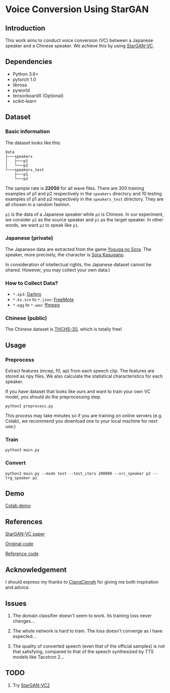 # Voice Conversion Using StarGAN

## Introduction

This work aims to conduct voice conversion (VC) between a Japanese speaker and a Chinese speaker. We achieve this by using [StarGAN-VC](https://arxiv.org/abs/1806.02169).

## Dependencies

- Python 3.6+
- pytorch 1.0
- librosa
- pyworld
- tensorboardX (Optional)
- scikit-learn


## Dataset

### Basic Information

The dataset looks like this:

```
data
├───speakers
│   ├───p1
│   └───p2
└───speakers_test
    ├───p1
    └───p2
```

The sample rate is **22050** for all wave files. There are 300 training examples of p1 and p2 respectively in the `speakers` directory and 10 testing examples of p1 and p2 respectively in the `speakers_test` directory. They are all chosen in a random fashion.

`p1` is the data of a Japanese speaker while `p2`  is Chinese. In our experiment, we consider `p2` as the source speaker and `p1` as the target speaker. In other words, we want `p2` to speak like `p1`.



### Japanese (private)

The Japanese data are extracted from the game [Yosuga no Sora](https://en.wikipedia.org/wiki/Yosuga_no_Sora). The speaker, more precisely, the character is [Sora Kasugano](https://all-worlds-alliance.fandom.com/wiki/Sora_Kasugano). 

In consideration of intellectual rights, the Japanese dataset cannot be shared. However, you may collect your own data:)

### How to Collect Data?

- `*.xp3`: [Garbro](https://github.com/morkt/GARbro)
- `*.ks.scn` to `*.json`: [FreeMote](https://github.com/UlyssesWu/FreeMote)  
- `*.ogg` to `*.wav`: [ffmpeg](https://ffmpeg.org/)


### Chinese (public)

The Chinese dataset is [THCHS-30](http://www.openslr.org/18/), which is totally free!  




## Usage

### Preprocess

Extract features (mcep, f0, ap) from each speech clip. The features are stored as npy files. We also calculate the statistical characteristics for each speaker.

If you have  dataset that looks like ours and want to train your own VC model, you should do the preprocessing step.

```
python3 preprocess.py
```

This process may take minutes so if you are training on online servers (e.g. Colab), we recommend you download one to your local machine for next use:)



### Train

```
python3 main.py
```



### Convert 

```
python3 main.py --mode test --test_iters 200000 --src_speaker p2 --trg_speaker p1
```



## Demo

[Colab demo](https://colab.research.google.com/drive/1R-Dc2AUAPFkcfkABUeejszfTeBgwdqZC?usp=sharing)



## References

[StarGAN-VC paper](https://arxiv.org/abs/1806.02169)

[Original code](https://github.com/hujinsen/pytorch-StarGAN-VC)

[Reference code](https://github.com/wubinary/DLHLP2020-SPRING)


## Acknowledgement

I should express my thanks to [CjangCjengh](https://github.com/CjangCjengh) for giving me both inspiration and advice.


## Issues

1. The domain classifier doesn't seem to work. Its training loss never changes...

2. The whole network is hard to train. The loss doesn't converge as I have expected...

3. The quality of converted speech (even that of the official samples) is not that satisfying, compared to that of the speech synthesized by TTS models like Tacotron 2...


## TODO

1. Try [StarGAN-VC2](https://arxiv.org/abs/1907.12279)
